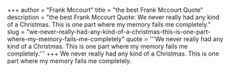 +++
author = "Frank Mccourt"
title = "the best Frank Mccourt Quote"
description = "the best Frank Mccourt Quote: We never really had any kind of a Christmas. This is one part where my memory fails me completely."
slug = "we-never-really-had-any-kind-of-a-christmas-this-is-one-part-where-my-memory-fails-me-completely"
quote = '''We never really had any kind of a Christmas. This is one part where my memory fails me completely.'''
+++
We never really had any kind of a Christmas. This is one part where my memory fails me completely.
